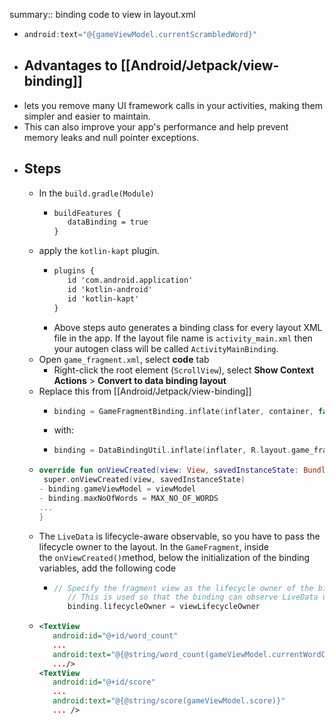 summary:: binding code to view in layout.xml

- ```kotlin
  android:text="@{gameViewModel.currentScrambledWord}"
  ```
- ## Advantages to [[Android/Jetpack/view-binding]]
- lets you remove many UI framework calls in your activities, making them simpler and easier to maintain.
- This can also improve your app's performance and help prevent memory leaks and null pointer exceptions.
- ## Steps
	- In the `build.gradle(Module)`
		- ``` xml
		  buildFeatures {
		     dataBinding = true
		  }
		  ```
	- apply the `kotlin-kapt` plugin.
		- ``` xml
		  plugins {
		     id 'com.android.application'
		     id 'kotlin-android'
		     id 'kotlin-kapt'
		  }
		  ```
		- Above steps auto generates a binding class for every layout XML file in the app. If the layout file name is `activity_main.xml` then your autogen class will be called `ActivityMainBinding`.
	- Open `game_fragment.xml`, select **code** tab
		- Right-click the root element (`ScrollView`), select **Show Context Actions** > **Convert to data binding layout**
	- Replace this from [[Android/Jetpack/view-binding]]
		- ``` kotlin
		  binding = GameFragmentBinding.inflate(inflater, container, false)
		  ```
		- with:
		- ```kotlin
		  binding = DataBindingUtil.inflate(inflater, R.layout.game_fragment, container, false)
		  ```
	- ```kotlin
	  override fun onViewCreated(view: View, savedInstanceState: Bundle?) {
	   super.onViewCreated(view, savedInstanceState)
	  - binding.gameViewModel = viewModel
	  - binding.maxNoOfWords = MAX_NO_OF_WORDS
	  ...
	  }
	  ```
	- The `LiveData` is lifecycle-aware observable, so you have to pass the lifecycle owner to the layout. In the `GameFragment`, inside the `onViewCreated()`method, below the initialization of the binding variables, add the following code
		- ```kotlin
		  // Specify the fragment view as the lifecycle owner of the binding.
		     // This is used so that the binding can observe LiveData updates
		     binding.lifecycleOwner = viewLifecycleOwner
		  ```
	- ```xml
	  <TextView
	     android:id="@+id/word_count"
	     ...
	     android:text="@{@string/word_count(gameViewModel.currentWordCount, maxNoOfWords)}"
	     .../>
	  <TextView
	     android:id="@+id/score"
	     ...
	     android:text="@{@string/score(gameViewModel.score)}"
	     ... />
	  ```